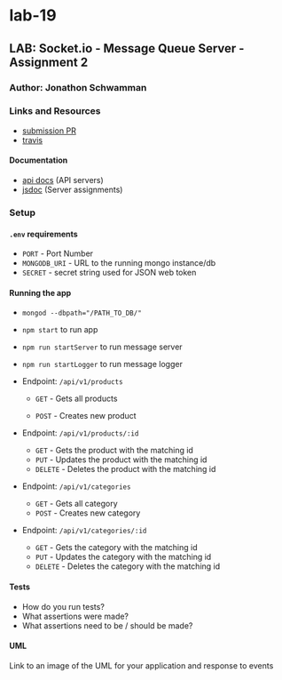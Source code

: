 # lab-19

## LAB: Socket.io - Message Queue Server - Assignment 2

### Author: Jonathon Schwamman

### Links and Resources
* [submission PR](https://github.com/Schwamman-401-advanced-javascript/lab-19/pull/1)
* [travis](https://www.travis-ci.com/Schwamman-401-advanced-javascript/lab-19)

#### Documentation
* [api docs](http://xyz.com) (API servers)
* [jsdoc](http://xyz.com) (Server assignments)


### Setup
#### `.env` requirements
* `PORT` - Port Number
* `MONGODB_URI` - URL to the running mongo instance/db
* `SECRET` - secret string used for JSON web token  

#### Running the app  
* `mongod --dbpath="/PATH_TO_DB/"`
* `npm start` to run app
* `npm run startServer` to run message server
* `npm run startLogger` to run message logger

* Endpoint: `/api/v1/products`
  * `GET` - Gets all products  

  * `POST` - Creates new product 
* Endpoint: `/api/v1/products/:id`
  * `GET` - Gets the product with the matching id 
  * `PUT` - Updates the product with the matching id
  * `DELETE` - Deletes the product with the matching id  

* Endpoint: `/api/v1/categories`
  * `GET` - Gets all category
  * `POST` - Creates new category 
* Endpoint: `/api/v1/categories/:id`
  * `GET` - Gets the category with the matching id 
  * `PUT` - Updates the category with the matching id
  * `DELETE` - Deletes the category with the matching id
  
#### Tests
* How do you run tests?
* What assertions were made?
* What assertions need to be / should be made?

#### UML
Link to an image of the UML for your application and response to events
